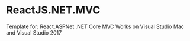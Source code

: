 # ReactJS.NET.MVC
Template for:
React.ASPNet
.NET Core
MVC
Works on Visual Studio Mac and Visual Studio 2017
